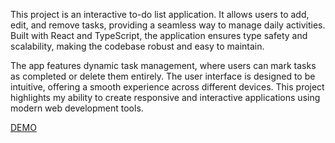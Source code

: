 This project is an interactive to-do list application. It allows users to add, edit, and remove tasks, providing a seamless way to manage daily activities. Built with React and TypeScript, the application ensures type safety and scalability, making the codebase robust and easy to maintain.

The app features dynamic task management, where users can mark tasks as completed or delete them entirely. The user interface is designed to be intuitive, offering a smooth experience across different devices. This project highlights my ability to create responsive and interactive applications using modern web development tools.

[DEMO](https://yaroslav1177.github.io/todo-app/)
